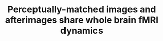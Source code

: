 ---
title: "Perceptually-matched images and afterimages share whole brain fMRI dynamics"
project_id: consciousness
conf_date: 2023-11-01
conference_id: "SFN_2023"
presenters:
   - sharif_kronemer
   - micah_holness
   - tyler_morgan
   - javier_gonzalez-castillo
   - joshua_teves
   - burak_akin
   - laurentius_huber
   - victoria_gobo
   - daniel_handwerker
   - peter_bandettini
summary: ""
file: /assets/presentations/Kronemer_et_al_SfN_Poster_2023.pdf
filename: Kronemer_et_al_SfN_Poster_2023.pdf
layout: presentation
---